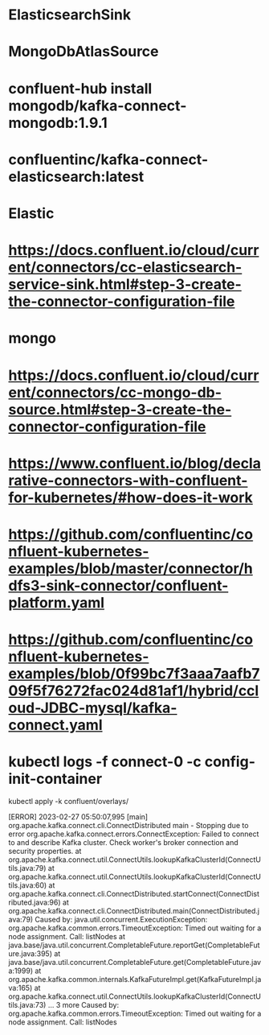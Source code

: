 # ElasticsearchSink
# MongoDbAtlasSource

# confluent-hub install mongodb/kafka-connect-mongodb:1.9.1
# confluentinc/kafka-connect-elasticsearch:latest

# Elastic
# https://docs.confluent.io/cloud/current/connectors/cc-elasticsearch-service-sink.html#step-3-create-the-connector-configuration-file


# mongo
# https://docs.confluent.io/cloud/current/connectors/cc-mongo-db-source.html#step-3-create-the-connector-configuration-file

# https://www.confluent.io/blog/declarative-connectors-with-confluent-for-kubernetes/#how-does-it-work



# https://github.com/confluentinc/confluent-kubernetes-examples/blob/master/connector/hdfs3-sink-connector/confluent-platform.yaml
# https://github.com/confluentinc/confluent-kubernetes-examples/blob/0f99bc7f3aaa7aafb709f5f76272fac024d81af1/hybrid/ccloud-JDBC-mysql/kafka-connect.yaml
# kubectl logs -f connect-0 -c config-init-container

kubectl apply -k confluent/overlays/

[ERROR] 2023-02-27 05:50:07,995 [main] org.apache.kafka.connect.cli.ConnectDistributed main - Stopping due to error
org.apache.kafka.connect.errors.ConnectException: Failed to connect to and describe Kafka cluster. Check worker's broker connection and security properties.
        at org.apache.kafka.connect.util.ConnectUtils.lookupKafkaClusterId(ConnectUtils.java:79)
        at org.apache.kafka.connect.util.ConnectUtils.lookupKafkaClusterId(ConnectUtils.java:60)
        at org.apache.kafka.connect.cli.ConnectDistributed.startConnect(ConnectDistributed.java:96)
        at org.apache.kafka.connect.cli.ConnectDistributed.main(ConnectDistributed.java:79)
Caused by: java.util.concurrent.ExecutionException: org.apache.kafka.common.errors.TimeoutException: Timed out waiting for a node assignment. Call: listNodes
        at java.base/java.util.concurrent.CompletableFuture.reportGet(CompletableFuture.java:395)
        at java.base/java.util.concurrent.CompletableFuture.get(CompletableFuture.java:1999)
        at org.apache.kafka.common.internals.KafkaFutureImpl.get(KafkaFutureImpl.java:165)
        at org.apache.kafka.connect.util.ConnectUtils.lookupKafkaClusterId(ConnectUtils.java:73)
        ... 3 more
Caused by: org.apache.kafka.common.errors.TimeoutException: Timed out waiting for a node assignment. Call: listNodes
